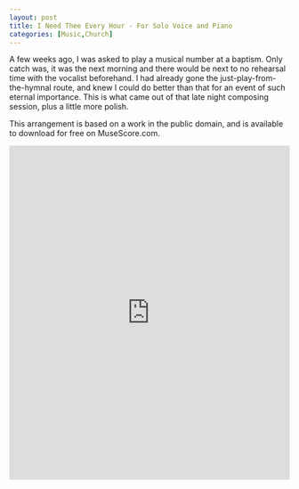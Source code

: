 ```yaml
---
layout: post
title: I Need Thee Every Hour - For Solo Voice and Piano
categories: [Music,Church]
---
```


A few weeks ago, I was asked to play a musical number at a baptism. Only catch was, it was the next morning and there would be next to no rehearsal time with the vocalist beforehand. I had already gone the just-play-from-the-hymnal route, and knew I could do better than that for an event of such eternal importance. This is what came out of that late night composing session, plus a little more polish.

This arrangement is based on a work in the public domain, and is available to download for free on MuseScore.com.

<iframe width="100%" height="600" src="https://musescore.com/user/19506/scores/5225766/embed" frameborder="0" allowfullscreen allow="autoplay; fullscreen"></iframe>
